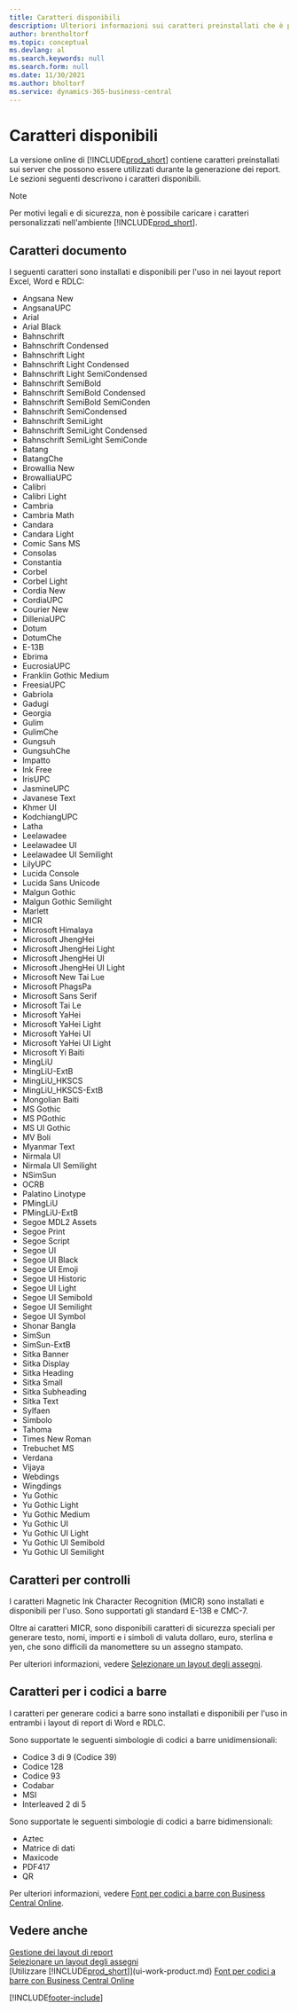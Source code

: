 ```yaml
---
title: Caratteri disponibili
description: Ulteriori informazioni sui caratteri preinstallati che è possibile utilizzare per i report rivolti all'esterno.
author: brentholtorf
ms.topic: conceptual
ms.devlang: al
ms.search.keywords: null
ms.search.form: null
ms.date: 11/30/2021
ms.author: bholtorf
ms.service: dynamics-365-business-central
---
```

# <a name="available-fonts"></a>Caratteri disponibili

La versione online di [!INCLUDE[prod_short](includes/prod_short.md)] contiene caratteri preinstallati sui server che possono essere utilizzati durante la generazione dei report. Le sezioni seguenti descrivono i caratteri disponibili.

> [!NOTE]
> Per motivi legali e di sicurezza, non è possibile caricare i caratteri personalizzati nell'ambiente [!INCLUDE[prod_short](includes/prod_short.md)].

## <a name="document-fonts"></a>Caratteri documento

I seguenti caratteri sono installati e disponibili per l'uso in nei layout report Excel, Word e RDLC:
 
* Angsana New
* AngsanaUPC
* Arial
* Arial Black
* Bahnschrift
* Bahnschrift Condensed
* Bahnschrift Light
* Bahnschrift Light Condensed
* Bahnschrift Light SemiCondensed
* Bahnschrift SemiBold
* Bahnschrift SemiBold Condensed
* Bahnschrift SemiBold SemiConden
* Bahnschrift SemiCondensed
* Bahnschrift SemiLight
* Bahnschrift SemiLight Condensed
* Bahnschrift SemiLight SemiConde
* Batang
* BatangChe
* Browallia New
* BrowalliaUPC
* Calibri
* Calibri Light
* Cambria
* Cambria Math
* Candara
* Candara Light
* Comic Sans MS
* Consolas
* Constantia
* Corbel
* Corbel Light
* Cordia New
* CordiaUPC
* Courier New
* DilleniaUPC
* Dotum
* DotumChe
* E-13B
* Ebrima
* EucrosiaUPC
* Franklin Gothic Medium
* FreesiaUPC
* Gabriola
* Gadugi
* Georgia
* Gulim
* GulimChe
* Gungsuh
* GungsuhChe
* Impatto
* Ink Free
* IrisUPC
* JasmineUPC
* Javanese Text
* Khmer UI
* KodchiangUPC
* Latha
* Leelawadee
* Leelawadee UI
* Leelawadee UI Semilight
* LilyUPC
* Lucida Console
* Lucida Sans Unicode
* Malgun Gothic
* Malgun Gothic Semilight
* Marlett
* MICR
* Microsoft Himalaya
* Microsoft JhengHei
* Microsoft JhengHei Light
* Microsoft JhengHei UI
* Microsoft JhengHei UI Light
* Microsoft New Tai Lue
* Microsoft PhagsPa
* Microsoft Sans Serif
* Microsoft Tai Le
* Microsoft YaHei
* Microsoft YaHei Light
* Microsoft YaHei UI
* Microsoft YaHei UI Light
* Microsoft Yi Baiti
* MingLiU
* MingLiU-ExtB
* MingLiU_HKSCS
* MingLiU_HKSCS-ExtB
* Mongolian Baiti
* MS Gothic
* MS PGothic
* MS UI Gothic
* MV Boli
* Myanmar Text
* Nirmala UI
* Nirmala UI Semilight
* NSimSun
* OCRB
* Palatino Linotype
* PMingLiU
* PMingLiU-ExtB
* Segoe MDL2 Assets
* Segoe Print
* Segoe Script
* Segoe UI
* Segoe UI Black
* Segoe UI Emoji
* Segoe UI Historic
* Segoe UI Light
* Segoe UI Semibold
* Segoe UI Semilight
* Segoe UI Symbol
* Shonar Bangla
* SimSun
* SimSun-ExtB
* Sitka Banner
* Sitka Display
* Sitka Heading
* Sitka Small
* Sitka Subheading
* Sitka Text
* Sylfaen
* Simbolo
* Tahoma
* Times New Roman
* Trebuchet MS
* Verdana
* Vijaya
* Webdings
* Wingdings
* Yu Gothic
* Yu Gothic Light
* Yu Gothic Medium
* Yu Gothic UI
* Yu Gothic UI Light
* Yu Gothic UI Semibold
* Yu Gothic UI Semilight

## <a name="fonts-for-checks"></a>Caratteri per controlli

I caratteri Magnetic Ink Character Recognition (MICR) sono installati e disponibili per l'uso. Sono supportati gli standard E-13B e CMC-7.  

Oltre ai caratteri MICR, sono disponibili caratteri di sicurezza speciali per generare testo, nomi, importi e i simboli di valuta dollaro, euro, sterlina e yen, che sono difficili da manomettere su un assegno stampato.  

Per ulteriori informazioni, vedere [Selezionare un layout degli assegni](finance-how-define-check-layouts.md).  

## <a name="fonts-for-barcodes"></a>Caratteri per i codici a barre
I caratteri per generare codici a barre sono installati e disponibili per l'uso in entrambi i layout di report di Word e RDLC.

Sono supportate le seguenti simbologie di codici a barre unidimensionali:
* Codice 3 di 9 (Codice 39)
* Codice 128
* Codice 93
* Codabar
* MSI
* Interleaved 2 di 5

Sono supportate le seguenti simbologie di codici a barre bidimensionali:
* Aztec
* Matrice di dati
* Maxicode
* PDF417
* QR

Per ulteriori informazioni, vedere [Font per codici a barre con Business Central Online](/dynamics365/business-central/dev-itpro/developer/devenv-report-barcode-fonts).

## <a name="see-also"></a>Vedere anche

[Gestione dei layout di report](ui-manage-report-layouts.md)  
[Selezionare un layout degli assegni](finance-how-define-check-layouts.md)  
[Utilizzare [!INCLUDE[prod_short](includes/prod_short.md)]](ui-work-product.md)
[Font per codici a barre con Business Central Online](/dynamics365/business-central/dev-itpro/developer/devenv-report-barcode-fonts)

[!INCLUDE[footer-include](includes/footer-banner.md)]

